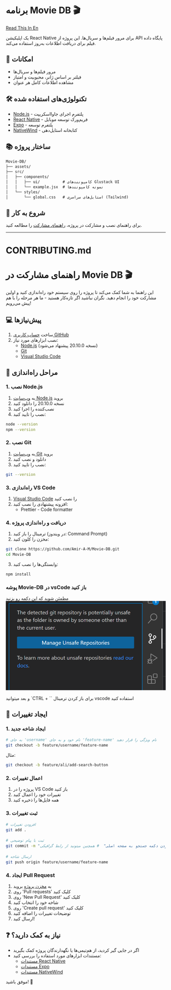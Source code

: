 # برنامه Movie DB 🎬

[Read This In En](./README.en.md)

یک اپلیکیشن React Native برای مرور فیلم‌ها و سریال‌ها. این پروژه از API پایگاه داده فیلم برای دریافت اطلاعات به‌روز استفاده می‌کند.

## 📱 امکانات

- مرور فیلم‌ها و سریال‌ها
- فیلتر بر اساس ژانر، محبوبیت و امتیاز
- مشاهده اطلاعات کامل هر عنوان

## 🛠 تکنولوژی‌های استفاده شده

- [Node.js](https://nodejs.org/) - پلتفرم اجرای جاوااسکریپت
- [React Native](https://reactnative.dev/) - فریم‌ورک توسعه موبایل
- [Expo](https://expo.dev/) - پلتفرم توسعه
- [NativeWind](https://www.nativewind.dev/) - کتابخانه استایل‌دهی

## 📚 ساختار پروژه

```
Movie-DB/
├── assets/
├── src/
│   ├── components/
│   │   ├── ui/          # کامپوننت‌های Glustack UI
│   │   └── example.jsx  # نمونه کامپوننت‌ها
│   └── styles/
│       └── global.css   # استایل‌های سراسری (Tailwind)
```

## 🚀 شروع به کار

برای راهنمای نصب و مشارکت در پروژه، [راهنمای مشارکت](./CONTRIBUTING.md) را مطالعه کنید.

---

# CONTRIBUTING.md

# راهنمای مشارکت در Movie DB 🎬

این راهنما به شما کمک می‌کند تا پروژه را روی سیستم خود راه‌اندازی کنید و اولین مشارکت خود را انجام دهید. نگران نباشید اگر تازه‌کار هستید - ما هر مرحله را با هم پیش می‌رویم!

## 💻 پیش‌نیازها

1. ساخت [حساب کاربری GitHub](https://github.com/signup)
2. نصب ابزارهای مورد نیاز:
   - [Node.js](https://nodejs.org/) (نسخه 20.10.0 پیشنهاد می‌شود)
   - [Git](https://git-scm.com/downloads)
   - [Visual Studio Code](https://code.visualstudio.com/)

## 🔧 مراحل راه‌اندازی

### 1. نصب Node.js

1. به [وب‌سایت Node.js](https://nodejs.org/) بروید
2. نسخه 20.10.0 را دانلود کنید
3. نصب‌کننده را اجرا کنید
4. نصب را تایید کنید:

```bash
node --version
npm --version
```

### 2. نصب Git

1. به [وب‌سایت Git](https://git-scm.com/downloads) بروید
2. دانلود و نصب کنید
3. نصب را تایید کنید:

```bash
git --version
```

### 3. راه‌اندازی VS Code

1. [Visual Studio Code](https://code.visualstudio.com/) را نصب کنید
2. افزونه پیشنهادی را نصب کنید:
   - Prettier - Code formatter

### 4. دریافت و راه‌اندازی پروژه

1. ترمینال را باز کنید (در ویندوز: Command Prompt)
2. مخزن را کلون کنید:

```bash
git clone https://github.com/Amir-A-M/Movie-DB.git
cd Movie-DB
```

3. وابستگی‌ها را نصب کنید:

```bash
npm install
```

### پوشه Movie-DB در vsCode باز کنید

مطمئن شوید که این دکمه رو بزنید
![Manage Unsafe Repos](./readme_files/Manage%20Unsafe%20Repos.png)

و بعد میتوانید `CTRL + \`` برای باز کردن ترمینال vscode استفاده کنید

## 🌿 ایجاد تغییرات

### 1. ایجاد شاخه جدید

```bash
# به جای 'username' نام خود و به جای 'feature-name' نام ویژگی را قرار دهید
git checkout -b feature/username/feature-name
```

مثال:

```bash
git checkout -b feature/ali/add-search-button
```

### 2. اعمال تغییرات

1. پروژه را در VS Code باز کنید
2. تغییرات خود را اعمال کنید
3. همه فایل‌ها را ذخیره کنید

### 3. ثبت تغییرات

```bash
# افزودن تغییرات
git add .

# ثبت با پیام توضیحی
git commit -m "اضافه کردن دکمه جستجو به صفحه اصلی"  # همچنین میتونید از رابط گرافیکی vscode استفاده کنید

# ارسال شاخه
git push origin feature/username/feature-name
```

### 4. ایجاد Pull Request

1. به [مخزن پروژه](https://github.com/Amir-A-M/Movie-DB.git) بروید
2. روی 'Pull requests' کلیک کنید
3. روی 'New Pull Request' کلیک کنید
4. شاخه خود را انتخاب کنید
5. روی 'Create pull request' کلیک کنید
6. توضیحات تغییرات را اضافه کنید
7. ارسال کنید!

## ❓ نیاز به کمک دارید؟

- اگر در جایی گیر کردید، از هم‌تیمی‌ها یا نگهدارندگان پروژه کمک بگیرید
- مستندات ابزارهای مورد استفاده را بررسی کنید:
  - [مستندات React Native](https://reactnative.dev/docs/getting-started)
  - [مستندات Expo](https://docs.expo.dev/)
  - [مستندات NativeWind](https://www.nativewind.dev/overview/)

موفق باشید! 🚀
